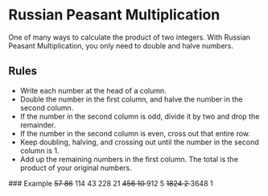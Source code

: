 # Russian Peasant Multiplication
One of many ways to calculate the product of two integers. With Russian Peasant Multiplication, you only need to double and halve numbers. 

## Rules
<ul>
<li>Write each number at the head of a column.</li>
<li>Double the number in the first column, and halve the number in the second column.</li>
<li>If the number in the second column is odd, divide it by two and drop the remainder.</li>
<li>If the number in the second column is even, cross out that entire row.</li>
<li>Keep doubling, halving, and crossing out until the number in the second column is 1.</li>
<li>Add up the remaining numbers in the first column. The total is the product of your original numbers.</li>
</ul>
### Example
<s>57 	 86</s>
114 	43 
228 	21 
<s>456 	 10 </s>
912 	5 
<s> 1824 	 2 </s>
3648 	1 
